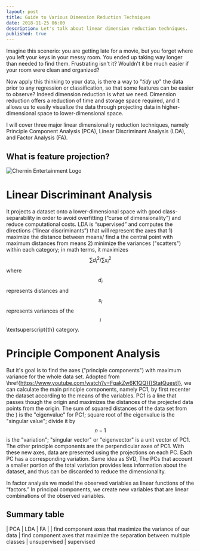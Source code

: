 ```yaml
---
layout: post
title: Guide to Various Dimension Reduction Techniques
date: 2018-11-25 06:00
description: Let's talk about linear dimension reduction techniques.
published: true
---
```


Imagine this scenerio: you are getting late for a movie, but you forget where you left your keys in your messy room. You ended up taking way longer than needed to find them. Frustrating isn't it? Wouldn't it be much easier if your room were clean and organized?

Now apply this thinking to your data, is there a way to "*tidy up*" the data prior to any regression or classification, so that some features can be easier to observe? Indeed dimension reduction is what we need. Dimension reduction offers a reduction of time and storage space required, and it allows us to easily visualize the data through projecting data in higher-dimensional space to lower-dimensional space.

I will cover three major linear dimensionality reduction techniques, namely Principle Component Analysis (PCA), Linear Discriminant Analysis (LDA), and Factor Analysis (FA).

## What is feature projection?

![Chernin Entertainment Logo](/assets/img/posts/CE.png)

# Linear Discriminant Analysis

It projects a dataset onto a lower-dimensional space with good class-separability in order to avoid overfitting (“curse of dimensionality”) and reduce computational costs. LDA is “supervised” and computes the directions (“linear discriminants”) that will represent the axes that 1) maximize the distance between means/ find a the central point with maximum distances from means 2) minimize the variances ("scatters") within each category; in math terms, it maximizes $$\sum{d_i^2}/\sum{s_i^2}$$ where $$d_i$$ represents distances and $$s_i$$ represents variances of the $$i$$\textsuperscript{th} category.

# Principle Component Analysis

But it's goal is to find the axes ("principle components") with maximum variance for the whole data set. Adopted from \href{https://www.youtube.com/watch?v=FgakZw6K1QQ}{[StatQuest]}, we can calculate the main principle components, namely PC1, by first recenter the dataset according to the means of the variables. PC1 is a line that passes though the origin and maximizes the distances of the projected data points from the origin. The sum of squared distances of the data set from the ) is the "eigenvalue" for PC1; square root of the eigenvalue is the "singular value"; divide it by $$n-1$$ is the "variation"; "singular vector" or "eigenvector" is a unit vector of PC1. The other principle components are the perpendicular axes of PC1. With these new axes, data are presented using the projections on each PC. Each PC has a corresponding variation. Same idea as SVD, The PCs that account a smaller portion of the total variation provides less information about the dataset, and thus can be discarded to reduce the dimensionality.

In factor analysis we model the observed variables as linear functions of the “factors.” In principal components, we create new variables that are linear combinations of the observed variables.

## Summary table

| PCA | LDA | FA |
| find component axes that maximize the variance of our data | find component axes that maximize the separation between multiple classes
| unsupervised | supervised
